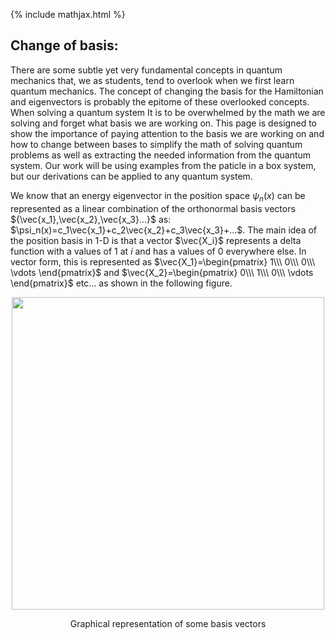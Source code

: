{% include mathjax.html %}

## Change of basis:

There are some subtle yet very fundamental concepts in quantum mechanics that, we as students, tend to overlook when we first learn quantum mechanics. The concept of changing the basis for the Hamiltonian and eigenvectors is probably the epitome of these overlooked concepts. When solving a quantum system It is to be overwhelmed by the math we are solving and forget what basis we are working on. 
This page is designed to show the importance of paying attention to the basis we are working on and how to change between bases to simplify the math of solving quantum problems as well as extracting the needed information from the quantum system. Our work will be using examples from the paticle in a box system, but our derivations can be applied to any quantum system.

We know that an energy eigenvector in the position space $\psi_n(x)$ can be represented as a linear combination of the orthonormal basis vectors ${\vec{x_1},\vec{x_2},\vec{x_3}...}$ as: $\psi_n(x)=c_1\vec{x_1}+c_2\vec{x_2}+c_3\vec{x_3}+...$.
The main idea of the position basis in 1-D is that a vector $\vec{X_i}$  represents a delta function with a values of $1$ at $i$ and has a values of $0$ everywhere else. In vector form, this is represented as $\vec{X_1}=\begin{pmatrix} 1\\\ 0\\\ 0\\\ \vdots \end{pmatrix}$ and $\vec{X_2}=\begin{pmatrix} 0\\\ 1\\\ 0\\\ \vdots \end{pmatrix}$ etc... as shown in the following figure.

<p align="center">
  <img src="https://user-images.githubusercontent.com/35305574/35716147-d57ce0c8-07a4-11e8-95c0-6e951cf81814.jpg" width="500">
</p>

<p align="center"> Graphical representation of some basis vectors </p>

